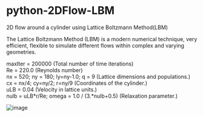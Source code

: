 # python-2DFlow-LBM
2D flow around a cylinder using Lattice Boltzmann Method(LBM)

The Lattice Boltzmann Method (LBM) is a modern numerical technique, very efficient, 
flexible to simulate different flows within complex and varying geometries.

maxIter = 200000 (Total number of time iterations)          
Re      = 220.0  (Reynolds number)     
nx = 520; ny = 180; ly=ny-1.0; q = 9 (Lattice dimensions and populations.)     
cx = nx/4; cy=ny/2; r=ny/9  (Coordinates of the cylinder.)     
uLB     = 0.04  (Velocity in lattice units.)         
nulb    = uLB*r/Re; omega = 1.0 / (3.*nulb+0.5) (Relaxation parameter.)        

![image](https://github.com/weisting-sinica/python-2DFlow-LBM/blob/master/FlowAroundCylinder.gif)
